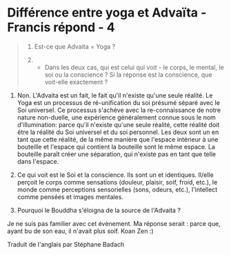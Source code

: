 # Différence entre yoga et Advaïta - Francis répond - 4

>1. Est-ce que Advaita = Yoga ?
>
>2. - Dans les deux cas, qui est celui qui voit - le corps, le mental, le soi ou la conscience ? Si la réponse est la conscience, que voit-elle exactement ?

1. Non. L'Advaita est un fait, le fait qu'il n'existe qu'une seule réalité. Le Yoga est un processus de ré-unification du soi présumé séparé avec le Soi universel. Ce processus s'achève avec la re-connaissance de notre nature non-duelle, une expérience généralement connue sous le nom d'illumination: parce qu'il n'existe qu'une seule réalité, cette réalité doit être la réalité du Soi universel et du soi personnel. Les deux sont un en tant que cette réalité, de la même manière que l'espace intérieur à une bouteille et l'espace qui contient la bouteille sont le même espace. La bouteille paraît créer une séparation, qui n'existe pas en tant que telle dans l'espace.

2. Ce qui voit est le Soi et la conscience. Ils sont un et identiques. Il/elle perçoit le corps comme sensations (douleur, plaisir, soif, froid, etc.), le monde comme perceptions sensorielles (sons, odeurs, etc.), l'intellect comme pensées et images mentales.

3. Pourquoi le Bouddha s'éloigna de la source de l'Advaita ?

Je ne suis pas familier avec cet évènement. Ma réponse serait : parce que, ayant bu de son eau, il n'avait plus soif. Koan Zen :)

Traduit de l'anglais par Stéphane Badach

